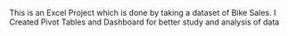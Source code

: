 This is an Excel Project which is done by taking a dataset of Bike Sales.
I Created Pivot Tables and Dashboard for better study and analysis of data
